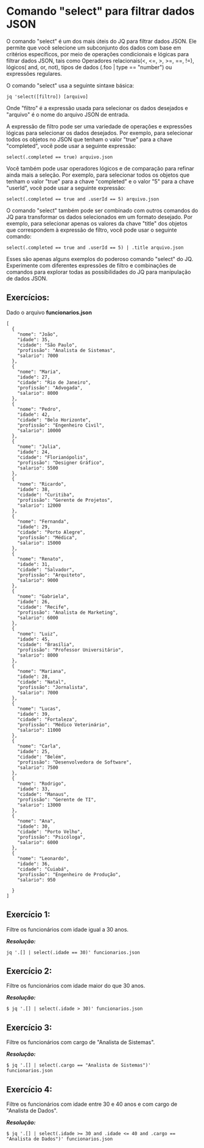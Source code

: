 # Comando "select" para filtrar dados JSON
O comando "select" é um dos mais úteis do JQ para filtrar dados JSON. Ele permite que você selecione um subconjunto dos dados com base em critérios específicos, por meio de operações condicionais e lógicas para filtrar dados JSON, tais como Operadores relacionais(<, <=, >, >=, ==, !=), lógicos( and, or, not), tipos de dados (.foo | type == "number") ou expressões regulares.

O comando "select" usa a seguinte sintaxe básica:
```
jq 'select([filtro]) [arquivo]
```

Onde "filtro" é a expressão usada para selecionar os dados desejados e "arquivo" é o nome do arquivo JSON de entrada.

A expressão de filtro pode ser uma variedade de operações e expressões lógicas para selecionar os dados desejados. Por exemplo, para selecionar todos os objetos no JSON que tenham o valor "true" para a chave "completed", você pode usar a seguinte expressão:
```
select(.completed == true) arquivo.json
```

Você também pode usar operadores lógicos e de comparação para refinar ainda mais a seleção. Por exemplo, para selecionar todos os objetos que tenham o valor "true" para a chave "completed" e o valor "5" para a chave "userId", você pode usar a seguinte expressão:
```
select(.completed == true and .userId == 5) arquivo.json
```

O comando "select" também pode ser combinado com outros comandos do JQ para transformar os dados selecionados em um formato desejado. Por exemplo, para selecionar apenas os valores da chave "title" dos objetos que correspondem à expressão de filtro, você pode usar o seguinte comando:
```
select(.completed == true and .userId == 5) | .title arquivo.json
```

Esses são apenas alguns exemplos do poderoso comando "select" do JQ. Experimente com diferentes expressões de filtro e combinações de comandos para explorar todas as possibilidades do JQ para manipulação de dados JSON.

## Exercícios:

Dado o arquivo **funcionarios.json** 
```
[
  {
    "nome": "João",
    "idade": 35,
    "cidade": "São Paulo",
    "profissão": "Analista de Sistemas",
    "salario": 7000
  },
  {
    "nome": "Maria",
    "idade": 27,
    "cidade": "Rio de Janeiro",
    "profissão": "Advogada",
    "salario": 8000
  },
  {
    "nome": "Pedro",
    "idade": 42,
    "cidade": "Belo Horizonte",
    "profissão": "Engenheiro Civil",
    "salario": 10000
  },
  {
    "nome": "Julia",
    "idade": 24,
    "cidade": "Florianópolis",
    "profissão": "Designer Gráfico",
    "salario": 5500
  },
  {
    "nome": "Ricardo",
    "idade": 38,
    "cidade": "Curitiba",
    "profissão": "Gerente de Projetos",
    "salario": 12000
  },
  {
    "nome": "Fernanda",
    "idade": 29,
    "cidade": "Porto Alegre",
    "profissão": "Médica",
    "salario": 15000
  },
  {
    "nome": "Renato",
    "idade": 31,
    "cidade": "Salvador",
    "profissão": "Arquiteto",
    "salario": 9000
  },
  {
    "nome": "Gabriela",
    "idade": 26,
    "cidade": "Recife",
    "profissão": "Analista de Marketing",
    "salario": 6000
  },
  {
    "nome": "Luiz",
    "idade": 45,
    "cidade": "Brasília",
    "profissão": "Professor Universitário",
    "salario": 8000
  },
  {
    "nome": "Mariana",
    "idade": 28,
    "cidade": "Natal",
    "profissão": "Jornalista",
    "salario": 7000
  },
  {
    "nome": "Lucas",
    "idade": 39,
    "cidade": "Fortaleza",
    "profissão": "Médico Veterinário",
    "salario": 11000
  },
  {
    "nome": "Carla",
    "idade": 25,
    "cidade": "Belém",
    "profissão": "Desenvolvedora de Software",
    "salario": 7500
  },
  {
    "nome": "Rodrigo",
    "idade": 33,
    "cidade": "Manaus",
    "profissão": "Gerente de TI",
    "salario": 13000
  },
  {
    "nome": "Ana",
    "idade": 30,
    "cidade": "Porto Velho",
    "profissão": "Psicóloga",
    "salario": 6000
  },
  {
    "nome": "Leonardo",
    "idade": 36,
    "cidade": "Cuiabá",
    "profissão": "Engenheiro de Produção",
    "salario": 950

  }
]
```
## Exercício 1:
Filtre os funcionários com idade igual a 30 anos.

***Resolução:***
```
jq '.[] | select(.idade == 30)' funcionarios.json
```

## Exercício 2:
Filtre os funcionários com idade maior do que 30 anos.

***Resolução:***
```
$ jq '.[] | select(.idade > 30)' funcionarios.json
```

## Exercício 3:
Filtre os funcionários com cargo de "Analista de Sistemas".

***Resolução:***
```
$ jq '.[] | select(.cargo == "Analista de Sistemas")' funcionarios.json
```

## Exercício 4:
Filtre os funcionários com idade entre 30 e 40 anos e com cargo de "Analista de Dados".

***Resolução:***
```
$ jq '.[] | select(.idade >= 30 and .idade <= 40 and .cargo == "Analista de Dados")' funcionarios.json